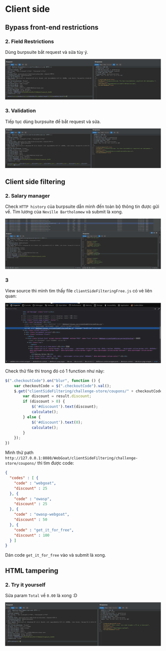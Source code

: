 # Client side

## Bypass front-end restrictions

### 2. Field Restrictions

Dùng burpsuite bắt request và sửa tùy ý.

![20](images/20.png)

### 3. Validation

Tiếp tục dùng burpsuite để bắt request và sửa.

![21](images/21.png)


## Client side filtering

### 2. Salary manager

Check `HTTP history` của burpsuite dẫn mình đến toàn bộ thông tin được gửi về. Tìm lương của `Neville Bartholomew` và submit là xong.

![22](images/22.png)

### 3

View source thì mình tìm thấy file `clientSideFilteringFree.js` có vẻ liên quan:

![23](images/23.png)

Check thử file thì trong đó có 1 function như này:

```js
$(".checkoutCode").on("blur", function () {
    var checkoutCode = $(".checkoutCode").val();
    $.get("clientSideFiltering/challenge-store/coupons/" + checkoutCode, function (result, status) {
        var discount = result.discount;
        if (discount > 0) {
            $('#discount').text(discount);
            calculate();
        } else {
            $('#discount').text(0);
            calculate();
        }
    });
})
```

Mình thử path `http://127.0.0.1:8080/WebGoat/clientSideFiltering/challenge-store/coupons/` thì tìm được code:

```json
{
  "codes" : [ {
    "code" : "webgoat",
    "discount" : 25
  }, {
    "code" : "owasp",
    "discount" : 25
  }, {
    "code" : "owasp-webgoat",
    "discount" : 50
  }, {
    "code" : "get_it_for_free",
    "discount" : 100
  } ]
}
```

Dán code `get_it_for_free` vào và submit là xong.

## HTML tampering

### 2. Try it yourself

Sửa param `Total` về `0.00` là xong :D

![24](images/24.png)